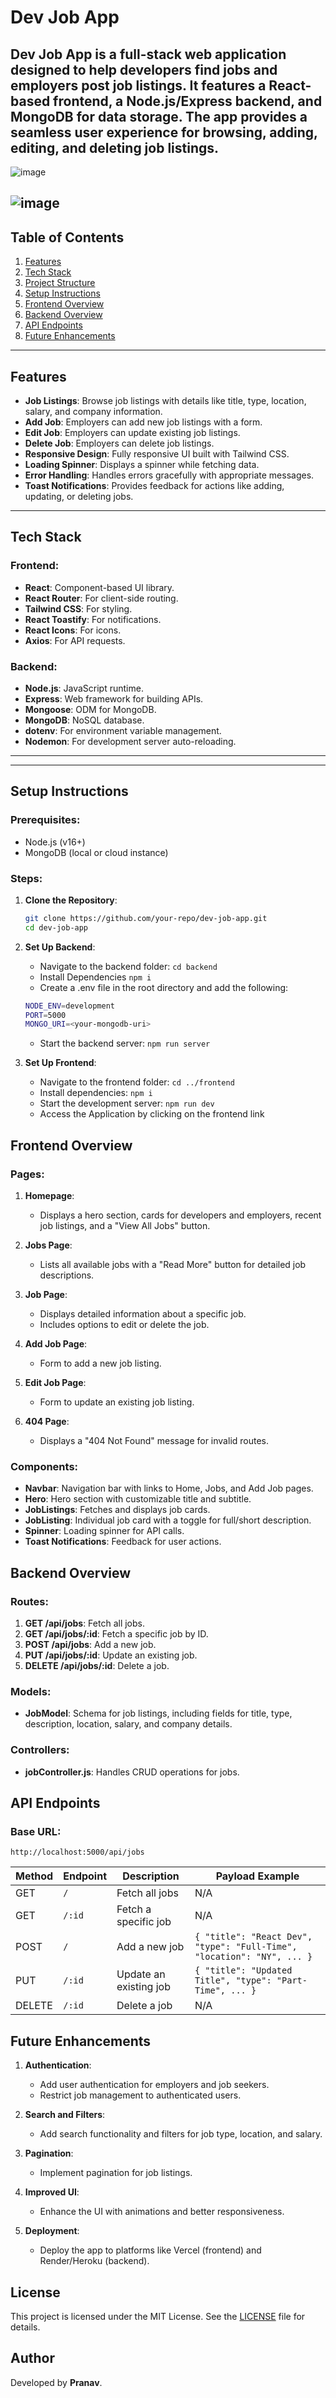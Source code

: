 # Dev Job App

Dev Job App is a full-stack web application designed to help developers find jobs and employers post job listings. It features a React-based frontend, a Node.js/Express backend, and MongoDB for data storage. The app provides a seamless user experience for browsing, adding, editing, and deleting job listings.
---
![image](https://github.com/user-attachments/assets/392a6f70-ba8b-4675-bfa1-ff063266367b)

![image](https://github.com/user-attachments/assets/4fa7b54c-205c-4883-8b14-a0cc08af9eb0)
---

## Table of Contents

1. [Features](#features)
2. [Tech Stack](#tech-stack)
3. [Project Structure](#project-structure)
4. [Setup Instructions](#setup-instructions)
5. [Frontend Overview](#frontend-overview)
6. [Backend Overview](#backend-overview)
7. [API Endpoints](#api-endpoints)
8. [Future Enhancements](#future-enhancements)

---

## Features

- **Job Listings**: Browse job listings with details like title, type, location, salary, and company information.
- **Add Job**: Employers can add new job listings with a form.
- **Edit Job**: Employers can update existing job listings.
- **Delete Job**: Employers can delete job listings.
- **Responsive Design**: Fully responsive UI built with Tailwind CSS.
- **Loading Spinner**: Displays a spinner while fetching data.
- **Error Handling**: Handles errors gracefully with appropriate messages.
- **Toast Notifications**: Provides feedback for actions like adding, updating, or deleting jobs.

---

## Tech Stack

### Frontend:

- **React**: Component-based UI library.
- **React Router**: For client-side routing.
- **Tailwind CSS**: For styling.
- **React Toastify**: For notifications.
- **React Icons**: For icons.
- **Axios**: For API requests.

### Backend:

- **Node.js**: JavaScript runtime.
- **Express**: Web framework for building APIs.
- **Mongoose**: ODM for MongoDB.
- **MongoDB**: NoSQL database.
- **dotenv**: For environment variable management.
- **Nodemon**: For development server auto-reloading.

---

---

## Setup Instructions

### Prerequisites:

- Node.js (v16+)
- MongoDB (local or cloud instance)

### Steps:

1. **Clone the Repository**:
   ```bash
   git clone https://github.com/your-repo/dev-job-app.git
   cd dev-job-app
   ```
2. **Set Up Backend**:

   - Navigate to the backend folder:
     `cd backend`
   - Install Dependencies
     `npm i`
   - Create a .env file in the root directory and add the following:

   ```bash
   NODE_ENV=development
   PORT=5000
   MONGO_URI=<your-mongodb-uri>
   ```

   - Start the backend server:
     `npm run server`

3. **Set Up Frontend**:
   - Navigate to the frontend folder:
     `cd ../frontend`
   - Install dependencies:
     `npm i`
   - Start the development server:
     `npm run dev`
   - Access the Application by clicking on the frontend link

## Frontend Overview

### Pages:

1. **Homepage**:

   - Displays a hero section, cards for developers and employers, recent job listings, and a "View All Jobs" button.

2. **Jobs Page**:

   - Lists all available jobs with a "Read More" button for detailed job descriptions.

3. **Job Page**:

   - Displays detailed information about a specific job.
   - Includes options to edit or delete the job.

4. **Add Job Page**:

   - Form to add a new job listing.

5. **Edit Job Page**:

   - Form to update an existing job listing.

6. **404 Page**:
   - Displays a "404 Not Found" message for invalid routes.

### Components:

- **Navbar**: Navigation bar with links to Home, Jobs, and Add Job pages.
- **Hero**: Hero section with customizable title and subtitle.
- **JobListings**: Fetches and displays job cards.
- **JobListing**: Individual job card with a toggle for full/short description.
- **Spinner**: Loading spinner for API calls.
- **Toast Notifications**: Feedback for user actions.

## Backend Overview

### Routes:

1. **GET /api/jobs**: Fetch all jobs.
2. **GET /api/jobs/:id**: Fetch a specific job by ID.
3. **POST /api/jobs**: Add a new job.
4. **PUT /api/jobs/:id**: Update an existing job.
5. **DELETE /api/jobs/:id**: Delete a job.

### Models:

- **JobModel**: Schema for job listings, including fields for title, type, description, location, salary, and company details.

### Controllers:

- **jobController.js**: Handles CRUD operations for jobs.

## API Endpoints

### Base URL:

`http://localhost:5000/api/jobs`

| Method | Endpoint | Description            | Payload Example                                                        |
| ------ | -------- | ---------------------- | ---------------------------------------------------------------------- |
| GET    | `/`      | Fetch all jobs         | N/A                                                                    |
| GET    | `/:id`   | Fetch a specific job   | N/A                                                                    |
| POST   | `/`      | Add a new job          | `{ "title": "React Dev", "type": "Full-Time", "location": "NY", ... }` |
| PUT    | `/:id`   | Update an existing job | `{ "title": "Updated Title", "type": "Part-Time", ... }`               |
| DELETE | `/:id`   | Delete a job           | N/A                                                                    |

## Future Enhancements

1. **Authentication**:

   - Add user authentication for employers and job seekers.
   - Restrict job management to authenticated users.

2. **Search and Filters**:

   - Add search functionality and filters for job type, location, and salary.

3. **Pagination**:

   - Implement pagination for job listings.

4. **Improved UI**:

   - Enhance the UI with animations and better responsiveness.

5. **Deployment**:

   - Deploy the app to platforms like Vercel (frontend) and Render/Heroku (backend).

## License

This project is licensed under the MIT License. See the [LICENSE](LICENSE) file for details.

## Author

Developed by **Pranav**.
